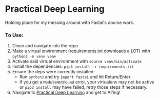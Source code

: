 # Practical Deep Learning
Holding place for my messing around with Fastai's course work.

### To Use:
1. Clone and navigate into the repo
2. Make a virtual environment (requirements.txt downloads a LOT) with `python3 -m venv venv`
3. Activate said virtual environment with `source venv/bin/activate`
4. Install the dependencies: `pip3 install -r requirements.txt`
5. Ensure the deps were correctly installed:
    - Run `python3` and try `import fastai` and hit Return/Enter
    - If you get a `ModuleNotFound` error, your virtualenv may not be active or `pip3 install` may have failed, retry those steps if necessary.
6. Navigate to [Practical Deep Learning](https://course.fast.ai/Lessons/lesson1.html) and get to AI'ing!
